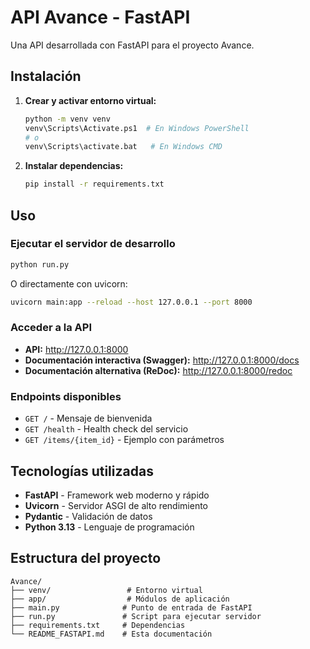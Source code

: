 # API Avance - FastAPI

Una API desarrollada con FastAPI para el proyecto Avance.

## Instalación

1. **Crear y activar entorno virtual:**
   ```bash
   python -m venv venv
   venv\Scripts\Activate.ps1  # En Windows PowerShell
   # o
   venv\Scripts\activate.bat   # En Windows CMD
   ```

2. **Instalar dependencias:**
   ```bash
   pip install -r requirements.txt
   ```

## Uso

### Ejecutar el servidor de desarrollo

```bash
python run.py
```

O directamente con uvicorn:
```bash
uvicorn main:app --reload --host 127.0.0.1 --port 8000
```

### Acceder a la API

- **API:** http://127.0.0.1:8000
- **Documentación interactiva (Swagger):** http://127.0.0.1:8000/docs
- **Documentación alternativa (ReDoc):** http://127.0.0.1:8000/redoc

### Endpoints disponibles

- `GET /` - Mensaje de bienvenida
- `GET /health` - Health check del servicio
- `GET /items/{item_id}` - Ejemplo con parámetros

## Tecnologías utilizadas

- **FastAPI** - Framework web moderno y rápido
- **Uvicorn** - Servidor ASGI de alto rendimiento
- **Pydantic** - Validación de datos
- **Python 3.13** - Lenguaje de programación

## Estructura del proyecto

```
Avance/
├── venv/                 # Entorno virtual
├── app/                  # Módulos de aplicación
├── main.py              # Punto de entrada de FastAPI
├── run.py               # Script para ejecutar servidor
├── requirements.txt     # Dependencias
└── README_FASTAPI.md    # Esta documentación
```

